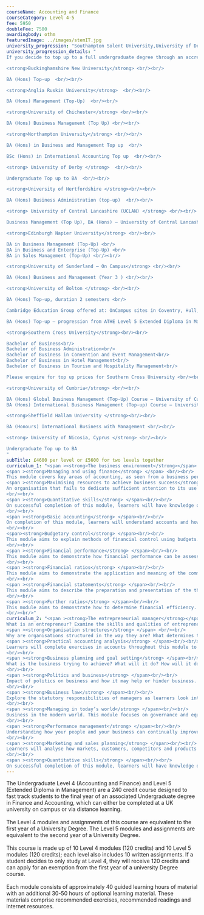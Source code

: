 ```yaml
---
courseName: Accounting and Finance
courseCategory: Level 4-5
fee: 5950
doubleFee: 7500
awardingbody: othm
featuredImage: ../images/stemIT.jpg
university_progression: "Southampton Solent University,University of Derby,University of Lincoln,University of Central Lancashire (UCLan)"
university_progression_details: "
If you decide to top up to a full undergraduate degree through an accredited UK university, the costs are listed below. Please note, the below costs are for distance learning/online only. You have the option of finishing on campus, costs will vary depending on which university you chose to complete the final year at. <br/><br/>

<strong>Buckinghamshire New University</strong> <br/><br/>

BA (Hons) Top-up  <br/><br/>

<strong>Anglia Ruskin University</strong>  <br/><br/>

BA (Hons) Management (Top-Up)  <br/><br/>

<strong>University of Chichester</strong> <br/><br/>

BA (Hons) Business Management (Top Up) <br/><br/>

<strong>Northampton University</strong> <br/><br/>

BA (Hons) in Business and Management Top up  <br/>

BSc (Hons) in International Accounting Top up  <br/><br/>

<strong> University of Derby </strong>  <br/><br/>

Undergraduate Top up to BA  <br/><br/>

<strong>University of Hertfordshire </strong><br/><br/>

BA (Hons) Business Administration (top-up)  <br/><br/>

<strong> University of Central Lancashire (UCLAN) </strong> <br/><br/>

Business Management (Top Up), BA (Hons) – University of Central Lancashire (uclan.ac.uk) <br/><br/>

<strong>Edinburgh Napier University</strong> <br/><br/>

BA in Business Management (Top-Up) <br/>
BA in Business and Enterprise (Top-Up) <br/>
BA in Sales Management (Top-Up) <br/><br/>

<strong>University of Sunderland – On Campus</strong> <br/><br/>

BA (Hons) Business and Management (Year 3 ) <br/><br/>

<strong>University of Bolton </strong> <br/><br/>

BA (Hons) Top-up, duration 2 semesters <br/>

Cambridge Education Group offered at: OnCampus sites in Coventry, Hull, LSBU, London (Birkbeck), Sunderland or UCLAN <br/>

BA (Hons) Top-up – progression from ATHE Level 5 Extended Diploma in Management <br/><br/>

<strong>Southern Cross University</strong><br/><br/>

Bachelor of Business<br/>
Bachelor of Business Administration<br/>
Bachelor of Business in Convention and Event Management<br/>
Bachelor of Business in Hotel Management<br/>
Bachelor of Business in Tourism and Hospitality Management<br/>

Please enquire for top up prices for Southern Cross University <br/><br/>

<strong>University of Cumbria</strong> <br/><br/>

BA (Hons) Global Business Management (Top-Up) Course – University of Cumbria <br/>
BA (Hons) International Business Management (Top-up) Course – University of Cumbria <br/><br/>

<strong>Sheffield Hallam University </strong><br/><br/>

BA (Honours) International Business with Management <br/><br/>

<strong> University of Nicosia, Cyprus </strong> <br/><br/>

Undergraduate Top up to BA 
"
subTitle: £4600 per level or £5600 for two levels together
curriculum_1: "<span ><strong>The business environment</strong></span> <br/><br/> Explore issues outside of the business that may affect the business and its operations. Looking into economics, international dimensions, nature and competition.<br/><br/>
<span ><strong>Managing and using finance</strong> </span> <br/><br/>
This module covers key areas of accounting, as seen from a business perspective. It explains how accountancy can inform and guide management decisions.<br/><br/>
<span ><strong>Maximising resources to achieve business success</strong> </span><br/><br/>
An organisation that fails to dedicate sufficient attention to its use of resources will prove to be unprofitable over time. By being observant and prudent, any organisation can achieve significant gains from the management of its resources
<br/><br/>
<span ><strong>Quantitative skills</strong> </span><br/><br/>
On successful completion of this module, learners will have knowledge of numeric exercises and will understand their use within the context of the business.
<br/><br/>
<span ><strong>Basic accounting</strong> </span><br/><br/>
On completion of this module, learners will understand accounts and how they can be used to give insight into the health of the organisation.
<br/><br/>
<span><strong>Budgetary control</strong> </span><br/><br/>
This module aims to explain methods of financial control using budgets. This includes development and implementation of departmental budgets, which are combined to form a master budget.
<br/><br/>
<span ><strong>Financial performance</strong> </span><br/><br/>
This module aims to demonstrate how financial performance can be assessed in organisations. This includes the use of financial statements, and accounting standards. It also examines ways for raising finance over different periods of time.
<br/><br/>
<span ><strong>Financial ratios</strong> </span><br/><br/>
This module aims to demonstrate the application and meaning of the commonly used financial ratio. This includes examining liquidity, solvency, gearing and profitability.
<br/><br/>
<span ><strong>Financial statements</strong> </span><br/><br/>
This module aims to describe the preparation and presentation of the three financial statements. This includes the accounting concepts used.
<br/><br/>
<span ><strong>Further ratios</strong> </span><br/><br/>
This module aims to demonstrate how to determine financial efficiency. This includes understanding debt repayment capacity and investment appraisal. Using this knowledge, learners will be able to assess the likely of future financial success.
<br/><br/>"
curriculum_2: "<span ><strong>The entrepreneurial manager</strong></span> <br/><br/>
What is an entrepreneur? Examine the skills and qualities of entrepreneurship.<br/><br/>
<span ><strong>Organisation structures</strong> </span> <br/><br/>
Why are organisations structured in the way they are? What determines the optimum structure and how does it differ between organisations? In this module, learners will look at the numerous models and theories that make up organisational structure.<br/><br/>
<span ><strong>Practical accounting analysis</strong> </span><br/><br/>
Learners will complete exercises in accounts throughout this module to understand what they are telling us and the actions that analysis can precipitate.
<br/><br/>
<span ><strong>Business planning and goal setting</strong> </span><br/><br/>
What is the business trying to achieve? What will it do? How will it do it? This module focuses on the creation of clear goals and clear plans to achieve a clear objective.
<br/><br/>
<span ><strong>Politics and business</strong> </span><br/><br/>
Impact of politics on business and how it may help or hinder business. This module will educate learners on economic impact, exports and government support.
<br/><br/>
<span ><strong>Business law</strong> </span><br/><br/>
Explore the statutory responsibilities of managers as learners look into the legalities of business and business executives.
<br/><br/>
<span ><strong>Managing in today’s world</strong> </span><br/><br/>
Business in the modern world. This module focuses on governance and equality as a means to do right in business.
<br/><br/>
<span ><strong>Performance management</strong> </span><br/><br/>
Understanding how your people and your business can continually improve together, learners will review reward structures, CPD, training and development to ensure high performance in business.
<br/><br/>
<span ><strong>Marketing and sales planning</strong> </span><br/><br/>
Learners will analyse how markets, customers, competitors and products can come together in a cohesive plan.
<br/><br/>
<span ><strong>Quantitative skills</strong> </span><br/><br/>
On successful completion of this module, learners will have knowledge of numeric exercises and will understand their use within the context of the business. <br/><br/>"
---
```


The Undergraduate Level 4 (Accounting and Finance) and Level 5 (Extended Diploma in Management) are a 240 credit course designed to fast track students to the final year of an associated Undergraduate degree in Finance and Accounting, which can either be completed at a UK university on campus or via distance learning.
<br/><br/>
The Level 4 modules and assignments of this course are equivalent to the first year of a University Degree. The Level 5 modules and assignments are equivalent to the second year of a University Degree.
<br/><br/>
This course is made up of 10 Level 4 modules (120 credits) and 10 Level 5 modules (120 credits); each level also includes 10 written assignments. If a student decides to only study at Level 4, they will receive 120 credits and can apply for an exemption from the first year of a university Degree course.
<br/><br/>
Each module consists of approximately 40 guided learning hours of material with an additional 30-50 hours of optional learning material. These materials comprise recommended exercises, recommended readings and internet resources.
